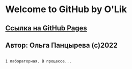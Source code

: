 # Welcome to GitHub by O'Lik

## [Ссылка на GitHub Pages](https://olyapancyreva.github.io/web/)
## Автор: Ольга Панцырева (с)2022

```

1 лабораторная. В процессе...

```
